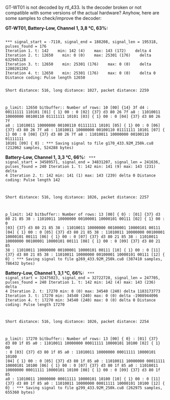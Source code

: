 GT-WT01 is not decoded by rtl_433. Is the decoder broken or not compatible with some versions of the actual hardware?
Anyhow, here are some samples to check/improve the decoder:

__GT-WT01, Battery-Low, Channel 1, 3,8 °C, 63%:__

<code>
*** signal_start = -7110, signal_end = 188208, signal_len = 195318, pulses_found = 176
Iteration 1. t: 142    min: 142 (4)    max: 143 (172)    delta 4
Iteration 2. t: 12650    min: 0 (0)    max: 25301 (176)    delta 632945128
Iteration 3. t: 12650    min: 25301 (176)    max: 0 (0)    delta 1280281202
Iteration 4. t: 12650    min: 25301 (176)    max: 0 (0)    delta 0
Distance coding: Pulse length 12650

Short distance: 516, long distance: 1027, packet distance: 2259

p_limit: 12650
bitbuffer:: Number of rows: 10
[00] {14} 3f d4          : 00111111 110101
[01] { 1} 00             : 0
[02] {37} d3 80 26 7f a8 : 11010011 10000000 00100110 01111111 10101
[03] { 1} 00             : 0
[04] {37} d3 80 26 7f a8 : 11010011 10000000 00100110 01111111 10101
[05] { 1} 00             : 0
[06] {37} d3 80 26 7f a8 : 11010011 10000000 00100110 01111111 10101
[07] { 1} 00             : 0
[08] {37} d3 80 26 7f a8 : 11010011 10000000 00100110 01111111 10101
[09] { 0}                :
*** Saving signal to file g170_433.92M_250k.cu8 (212062 samples, 524288 bytes)
</code>


__Battery-Low, Channel 1, 3,3 °C, 66%:__
<code>
*** signal_start = 34589571, signal_end = 34831207, signal_len = 241636, pulses_found = 240
Iteration 1. t: 142    min: 141 (9)    max: 143 (231)    delta 4
Iteration 2. t: 142    min: 141 (1)    max: 143 (239)    delta 0
Distance coding: Pulse length 142

Short distance: 516, long distance: 1026, packet distance: 2257

p_limit: 142
bitbuffer:: Number of rows: 13
[00] { 0}                :
[01] {37} d3 80 21 85 38 : 11010011 10000000 00100001 10000101 00111
[02] { 1} 00             : 0
[03] {37} d3 80 21 85 38 : 11010011 10000000 00100001 10000101 00111
[04] { 1} 00             : 0
[05] {37} d3 80 21 85 38 : 11010011 10000000 00100001 10000101 00111
[06] { 1} 00             : 0
[07] {37} d3 80 21 85 38 : 11010011 10000000 00100001 10000101 00111
[08] { 1} 00             : 0
[09] {37} d3 80 21 85 38 : 11010011 10000000 00100001 10000101 00111
[10] { 1} 00             : 0
[11] {37} d3 80 21 85 38 : 11010011 10000000 00100001 10000101 00111
[12] { 0}                :
*** Saving signal to file g269_433.92M_250k.cu8 (387410 samples, 786432 bytes)
</code>

__Battery-Low, Channel 1, 3,1 °C, 66%:__
<code>
*** signal_start = 32475023, signal_end = 32722728, signal_len = 247705, pulses_found = 240
Iteration 1. t: 142    min: 142 (4)    max: 143 (236)    delta 4
Iteration 2. t: 17270    min: 0 (0)    max: 34540 (240)    delta 1183173773
Iteration 3. t: 17270    min: 34540 (240)    max: 0 (0)    delta -1908944096
Iteration 4. t: 17270    min: 34540 (240)    max: 0 (0)    delta 0
Distance coding: Pulse length 17270

Short distance: 516, long distance: 1026, packet distance: 2254

p_limit: 17270
bitbuffer:: Number of rows: 13
[00] { 0}                :
[01] {37} d3 80 1f 85 a0 : 11010011 10000000 00011111 10000101 10100
[02] { 1} 00             : 0
[03] {37} d3 80 1f 85 a0 : 11010011 10000000 00011111 10000101 10100
[04] { 1} 00             : 0
[05] {37} d3 80 1f 85 a0 : 11010011 10000000 00011111 10000101 10100
[06] { 1} 00             : 0
[07] {37} d3 80 1f 85 a0 : 11010011 10000000 00011111 10000101 10100
[08] { 1} 00             : 0
[09] {37} d3 80 1f 85 a0 : 11010011 10000000 00011111 10000101 10100
[10] { 1} 00             : 0
[11] {37} d3 80 1f 85 a0 : 11010011 10000000 00011111 10000101 10100
[12] { 0}                :
*** Saving signal to file g299_433.92M_250k.cu8 (262975 samples, 655360 bytes)
</code>
